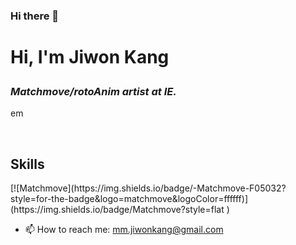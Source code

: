 ### Hi there 👋

<h1> Hi, I'm Jiwon Kang


<p>
  <em>
    <h3>
      Matchmove/rotoAnim artist at IE.
      <a href=https://www.linkedin.com/in/matchmoverjiwonkang/>
      </a>
    </h3>     
      </em>
</p>em
</p>

<br />
<h2> Skills </h2>
[![Matchmove](https://img.shields.io/badge/-Matchmove-F05032?style=for-the-badge&logo=matchmove&logoColor=ffffff)](https://img.shields.io/badge/Matchmove?style=flat
)



- 📫 How to reach me: mm.jiwonkang@gmail.com
